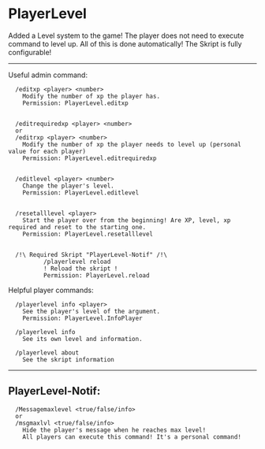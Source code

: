# PlayerLevel
Added a Level system to the game! The player does not need to execute command to level up. All of this is done automatically! The Skript is fully configurable!

------


Useful admin command:

      /editxp <player> <number>
        Modify the number of xp the player has.
        Permission: PlayerLevel.editxp
      
      
      /editrequiredxp <player> <number>
      or
      /editrxp <player> <number>
        Modify the number of xp the player needs to level up (personal value for each player)
        Permission: PlayerLevel.editrequiredxp
      
      
      /editlevel <player> <number>
        Change the player's level.
        Permission: PlayerLevel.editlevel
      
      
      /resetalllevel <player>
        Start the player over from the beginning! Are XP, level, xp required and reset to the starting one.
        Permission: PlayerLevel.resetalllevel
      
      
      /!\ Required Skript "PlayerLevel-Notif" /!\
              /playerlevel reload
              ! Reload the skript !
              Permission: PlayerLevel.reload
        
Helpful player commands:
      
      
      /playerlevel info <player>
        See the player's level of the argument.
        Permission: PlayerLevel.InfoPlayer
      
      /playerlevel info
        See its own level and information.
      
      /playerlevel about
        See the skript information
 
---------------


PlayerLevel-Notif:
--

      /Messagemaxlevel <true/false/info>
      or
      /msgmaxlvl <true/false/info>
        Hide the player's message when he reaches max level!
        All players can execute this command! It's a personal command!
